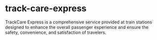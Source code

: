 # track-care-express
TrackCare Express is a comprehensive service provided at train stations designed to enhance the overall passenger experience and ensure the safety, convenience, and satisfaction of travelers.
